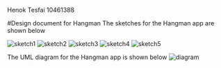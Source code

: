 Henok Tesfai
10461388

#Design document for Hangman
The sketches for the Hangman app are shown below

![sketch1](https://github.com/HotlineHenok/Hangman/blob/master/sketches%20design/IMG_20151113_224754.jpg?raw=true)
![sketch2](https://github.com/HotlineHenok/Hangman/blob/master/sketches%20design/IMG_20151113_225025.jpg?raw=true)
![sketch3](https://github.com/HotlineHenok/Hangman/blob/master/sketches%20design/IMG_20151113_225043.jpg?raw=true)
![sketch4](https://github.com/HotlineHenok/Hangman/blob/master/sketches%20design/IMG_20151113_225107.jpg?raw=true)
![sketch5](https://github.com/HotlineHenok/Hangman/blob/master/sketches%20design/IMG_20151113_225123.jpg?raw=true)

The UML diagram for the Hangman app is shown below
![diagram](https://github.com/HotlineHenok/Hangman/blob/master/sketches%20design/IMG_20151122_221214.jpg?raw=true)
